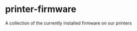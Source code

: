 printer-firmware
================

A collection of the currently installed firmware on our printers
